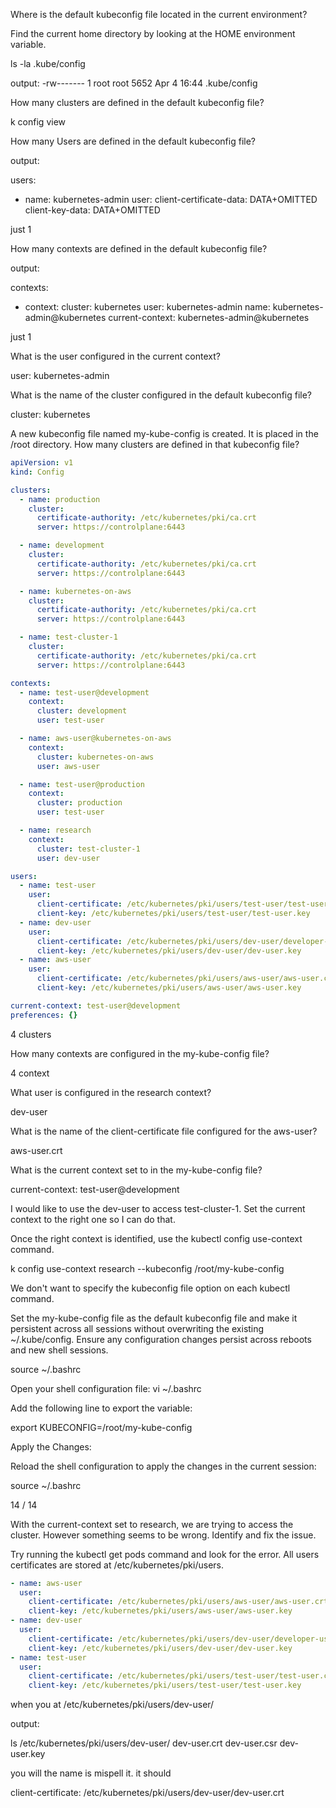 Where is the default kubeconfig file located in the current environment?

Find the current home directory by looking at the HOME environment variable.

ls -la .kube/config

output:
-rw------- 1 root root 5652 Apr 4 16:44 .kube/config

How many clusters are defined in the default kubeconfig file?

k config view

How many Users are defined in the default kubeconfig file?

output:

users:

- name: kubernetes-admin
  user:
  client-certificate-data: DATA+OMITTED
  client-key-data: DATA+OMITTED

just 1

How many contexts are defined in the default kubeconfig file?

output:

contexts:

- context:
  cluster: kubernetes
  user: kubernetes-admin
  name: kubernetes-admin@kubernetes
  current-context: kubernetes-admin@kubernetes

just 1

What is the user configured in the current context?

user: kubernetes-admin

What is the name of the cluster configured in the default kubeconfig file?

cluster: kubernetes

A new kubeconfig file named my-kube-config is created. It is placed in the /root directory. How many clusters are defined in that kubeconfig file?

```yaml
apiVersion: v1
kind: Config

clusters:
  - name: production
    cluster:
      certificate-authority: /etc/kubernetes/pki/ca.crt
      server: https://controlplane:6443

  - name: development
    cluster:
      certificate-authority: /etc/kubernetes/pki/ca.crt
      server: https://controlplane:6443

  - name: kubernetes-on-aws
    cluster:
      certificate-authority: /etc/kubernetes/pki/ca.crt
      server: https://controlplane:6443

  - name: test-cluster-1
    cluster:
      certificate-authority: /etc/kubernetes/pki/ca.crt
      server: https://controlplane:6443

contexts:
  - name: test-user@development
    context:
      cluster: development
      user: test-user

  - name: aws-user@kubernetes-on-aws
    context:
      cluster: kubernetes-on-aws
      user: aws-user

  - name: test-user@production
    context:
      cluster: production
      user: test-user

  - name: research
    context:
      cluster: test-cluster-1
      user: dev-user

users:
  - name: test-user
    user:
      client-certificate: /etc/kubernetes/pki/users/test-user/test-user.crt
      client-key: /etc/kubernetes/pki/users/test-user/test-user.key
  - name: dev-user
    user:
      client-certificate: /etc/kubernetes/pki/users/dev-user/developer-user.crt
      client-key: /etc/kubernetes/pki/users/dev-user/dev-user.key
  - name: aws-user
    user:
      client-certificate: /etc/kubernetes/pki/users/aws-user/aws-user.crt
      client-key: /etc/kubernetes/pki/users/aws-user/aws-user.key

current-context: test-user@development
preferences: {}
```

4 clusters

How many contexts are configured in the my-kube-config file?

4 context

What user is configured in the research context?

dev-user

What is the name of the client-certificate file configured for the aws-user?

aws-user.crt

What is the current context set to in the my-kube-config file?

current-context: test-user@development

I would like to use the dev-user to access test-cluster-1. Set the current context to the right one so I can do that.

Once the right context is identified, use the kubectl config use-context command.

k config use-context research --kubeconfig /root/my-kube-config

We don't want to specify the kubeconfig file option on each kubectl command.

Set the my-kube-config file as the default kubeconfig file and make it persistent across all sessions without overwriting the existing ~/.kube/config. Ensure any configuration changes persist across reboots and new shell sessions.

source ~/.bashrc

Open your shell configuration file:
vi ~/.bashrc

Add the following line to export the variable:

export KUBECONFIG=/root/my-kube-config

Apply the Changes:

Reload the shell configuration to apply the changes in the current session:

source ~/.bashrc

14 / 14

With the current-context set to research, we are trying to access the cluster. However something seems to be wrong. Identify and fix the issue.

Try running the kubectl get pods command and look for the error. All users certificates are stored at /etc/kubernetes/pki/users.

```yaml
- name: aws-user
  user:
    client-certificate: /etc/kubernetes/pki/users/aws-user/aws-user.crt
    client-key: /etc/kubernetes/pki/users/aws-user/aws-user.key
- name: dev-user
  user:
    client-certificate: /etc/kubernetes/pki/users/dev-user/developer-user.crt
    client-key: /etc/kubernetes/pki/users/dev-user/dev-user.key
- name: test-user
  user:
    client-certificate: /etc/kubernetes/pki/users/test-user/test-user.crt
    client-key: /etc/kubernetes/pki/users/test-user/test-user.key
```

when you at /etc/kubernetes/pki/users/dev-user/

output:

ls /etc/kubernetes/pki/users/dev-user/
dev-user.crt dev-user.csr dev-user.key

you will the name is mispell it. it should

client-certificate: /etc/kubernetes/pki/users/dev-user/dev-user.crt
